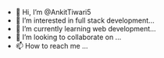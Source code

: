 - 👋 Hi, I’m @AnkitTiwari5
- 👀 I’m interested in full stack development...
- 🌱 I’m currently learning web development...
- 💞️ I’m looking to collaborate on ...
- 📫 How to reach me ...

<!---
AnkitTiwari5/AnkitTiwari5 is a ✨ special ✨ repository because its `README.md` (this file) appears on your GitHub profile.
You can click the Preview link to take a look at your changes.
--->
